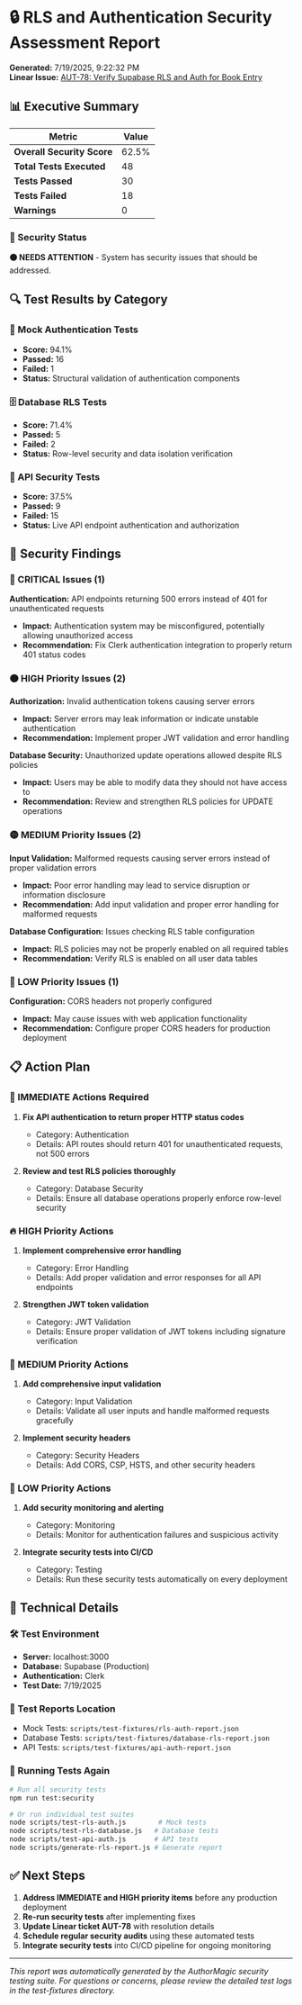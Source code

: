 # 🔒 RLS and Authentication Security Assessment Report

**Generated:** 7/19/2025, 9:22:32 PM  
**Linear Issue:** [AUT-78: Verify Supabase RLS and Auth for Book Entry](https://linear.app/authormagic/issue/AUT-78/verify-supabase-rls-and-auth-for-book-entry)

## 📊 Executive Summary

| Metric                     | Value |
| -------------------------- | ----- |
| **Overall Security Score** | 62.5% |
| **Total Tests Executed**   | 48    |
| **Tests Passed**           | 30    |
| **Tests Failed**           | 18    |
| **Warnings**               | 0     |

### 🚨 Security Status

**🟠 NEEDS ATTENTION** - System has security issues that should be addressed.

## 🔍 Test Results by Category

### 🧪 Mock Authentication Tests

- **Score:** 94.1%
- **Passed:** 16
- **Failed:** 1
- **Status:** Structural validation of authentication components

### 🗄️ Database RLS Tests

- **Score:** 71.4%
- **Passed:** 5
- **Failed:** 2
- **Status:** Row-level security and data isolation verification

### 🔌 API Security Tests

- **Score:** 37.5%
- **Passed:** 9
- **Failed:** 15
- **Status:** Live API endpoint authentication and authorization

## 🚨 Security Findings

### 🔴 CRITICAL Issues (1)

**Authentication:** API endpoints returning 500 errors instead of 401 for unauthenticated requests

- **Impact:** Authentication system may be misconfigured, potentially allowing unauthorized access
- **Recommendation:** Fix Clerk authentication integration to properly return 401 status codes

### 🟠 HIGH Priority Issues (2)

**Authorization:** Invalid authentication tokens causing server errors

- **Impact:** Server errors may leak information or indicate unstable authentication
- **Recommendation:** Implement proper JWT validation and error handling

**Database Security:** Unauthorized update operations allowed despite RLS policies

- **Impact:** Users may be able to modify data they should not have access to
- **Recommendation:** Review and strengthen RLS policies for UPDATE operations

### 🟡 MEDIUM Priority Issues (2)

**Input Validation:** Malformed requests causing server errors instead of proper validation errors

- **Impact:** Poor error handling may lead to service disruption or information disclosure
- **Recommendation:** Add input validation and proper error handling for malformed requests

**Database Configuration:** Issues checking RLS table configuration

- **Impact:** RLS policies may not be properly enabled on all required tables
- **Recommendation:** Verify RLS is enabled on all user data tables

### 🔵 LOW Priority Issues (1)

**Configuration:** CORS headers not properly configured

- **Impact:** May cause issues with web application functionality
- **Recommendation:** Configure proper CORS headers for production deployment

## 📋 Action Plan

### 🚨 IMMEDIATE Actions Required

1. **Fix API authentication to return proper HTTP status codes**
   - Category: Authentication
   - Details: API routes should return 401 for unauthenticated requests, not 500 errors

2. **Review and test RLS policies thoroughly**
   - Category: Database Security
   - Details: Ensure all database operations properly enforce row-level security

### 🔥 HIGH Priority Actions

1. **Implement comprehensive error handling**
   - Category: Error Handling
   - Details: Add proper validation and error responses for all API endpoints

2. **Strengthen JWT token validation**
   - Category: JWT Validation
   - Details: Ensure proper validation of JWT tokens including signature verification

### 📌 MEDIUM Priority Actions

1. **Add comprehensive input validation**
   - Category: Input Validation
   - Details: Validate all user inputs and handle malformed requests gracefully

2. **Implement security headers**
   - Category: Security Headers
   - Details: Add CORS, CSP, HSTS, and other security headers

### 📝 LOW Priority Actions

1. **Add security monitoring and alerting**
   - Category: Monitoring
   - Details: Monitor for authentication failures and suspicious activity

2. **Integrate security tests into CI/CD**
   - Category: Testing
   - Details: Run these security tests automatically on every deployment

## 🔧 Technical Details

### 🛠️ Test Environment

- **Server:** localhost:3000
- **Database:** Supabase (Production)
- **Authentication:** Clerk
- **Test Date:** 7/19/2025

### 📁 Test Reports Location

- Mock Tests: `scripts/test-fixtures/rls-auth-report.json`
- Database Tests: `scripts/test-fixtures/database-rls-report.json`
- API Tests: `scripts/test-fixtures/api-auth-report.json`

### 🔄 Running Tests Again

```bash
# Run all security tests
npm run test:security

# Or run individual test suites
node scripts/test-rls-auth.js        # Mock tests
node scripts/test-rls-database.js   # Database tests
node scripts/test-api-auth.js       # API tests
node scripts/generate-rls-report.js # Generate report
```

## ✅ Next Steps

1. **Address IMMEDIATE and HIGH priority items** before any production deployment
2. **Re-run security tests** after implementing fixes
3. **Update Linear ticket AUT-78** with resolution details
4. **Schedule regular security audits** using these automated tests
5. **Integrate security tests** into CI/CD pipeline for ongoing monitoring

---

_This report was automatically generated by the AuthorMagic security testing suite. For questions or concerns, please review the detailed test logs in the test-fixtures directory._
